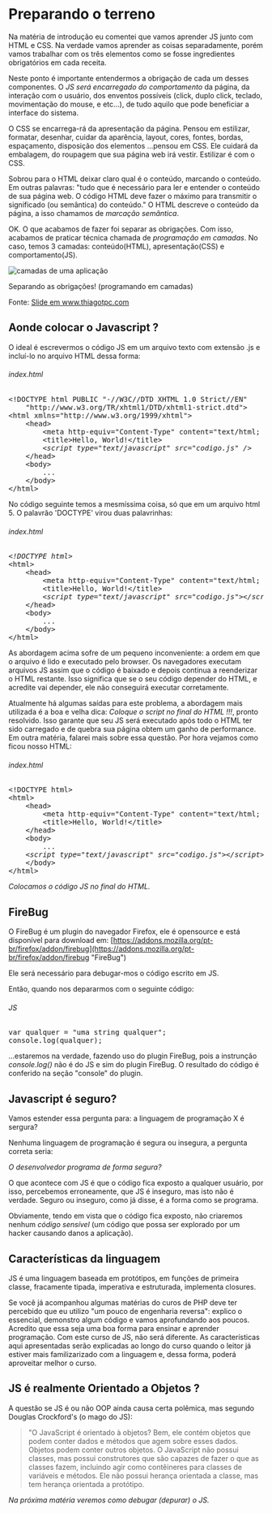 Preparando o terreno
====================

Na matéria de introdução eu comentei que vamos aprender JS junto com HTML e CSS. Na verdade vamos aprender as coisas
separadamente, porém vamos trabalhar com os três elementos como se fosse ingredientes obrigatórios em cada receita.

Neste ponto é importante entendermos a obrigação de cada um desses componentes. O *JS será encarregado do comportamento*
da página, da interação com o usuário, dos enventos possíveis (click, duplo click, teclado, movimentação do mouse, e
etc...), de tudo aquilo que pode beneficiar a interface do sistema.

O CSS se encarrega-rá da apresentação da página. Pensou em estilizar, formatar, desenhar, cuidar da aparência, layout,
cores, fontes, bordas, espaçamento, disposição dos elementos ...pensou em CSS. Ele cuidará da embalagem, do roupagem
que sua página web irá vestir. Estilizar é com o CSS.

Sobrou para o HTML deixar claro qual é o conteúdo, marcando o conteúdo. Em outras palavras: "tudo que é necessário para
ler e entender o conteúdo de sua página web. O código HTML deve fazer o máximo para transmitir o significado
(ou semântica) do conteúdo." O HTML descreve o conteúdo da página, a isso chamamos de *marcação semântica*.

OK. O que acabamos de fazer foi separar as obrigações. Com isso, acabamos de praticar técnica chamada de *programação em
camadas*. No caso, temos 3 camadas: conteúdo(HTML), apresentação(CSS) e comportamento(JS).


<div class="imagem">
    <img src="../../imagens/camadas.gif" alt="camadas de uma aplicação" />
    <p>Separando as obrigações! (programando em camadas)</p>
    <p>Fonte:
        <a href="http://www.thiagotpc.com/entech/#slide-27">Slide em www.thiagotpc.com</a>
    </p>
</div>



Aonde colocar o Javascript ?
-----------------------------

O ideal é escrevermos o código JS em um arquivo texto com extensão .js e incluí-lo no arquivo HTML dessa forma:

<div class="code menor">
<h6>index.html</h6>
<pre>
&lt;!DOCTYPE html PUBLIC "-//W3C//DTD XHTML 1.0 Strict//EN"
    "http://www.w3.org/TR/xhtml1/DTD/xhtml1-strict.dtd"&gt;
&lt;html xmlns="http://www.w3.org/1999/xhtml"&gt;
    &lt;head&gt;
        &lt;meta http-equiv="Content-Type" content="text/html; charset=utf-8" /&gt;
        &lt;title&gt;Hello, World!&lt;/title&gt;
        <em>&lt;script type="text/javascript" src="codigo.js" /&gt;</em>
    &lt;/head&gt;
    &lt;body&gt;
        ...
    &lt;/body&gt;
&lt;/html&gt;
</pre>
</div>

No código seguinte temos a mesmíssima coisa, só que em um arquivo html 5. O palavrão 'DOCTYPE' virou duas palavrinhas:

<div class="code">
<h6>index.html</h6>
<pre>
<em>&lt;!DOCTYPE html&gt;</em>
&lt;html&gt;
    &lt;head&gt;
        &lt;meta http-equiv="Content-Type" content="text/html; charset=utf-8" /&gt;
        &lt;title&gt;Hello, World!&lt;/title&gt;
        <em>&lt;script type="text/javascript" src="codigo.js"&gt;&lt;/script&gt;</em>
    &lt;/head&gt;
    &lt;body&gt;
        ...
    &lt;/body&gt;
&lt;/html&gt;
</pre>
</div>

As abordagem acima sofre de um pequeno inconveniente: a ordem em que o arquivo é lido e executado pelo browser. Os
navegadores executam arquivos JS assim que o código é baixado e depois continua a reenderizar o HTML restante. Isso
significa que se o seu código depender do HTML, e acredite vai depender, ele não conseguirá executar corretamente.

Atualmente há algumas saídas para este problema, a abordagem mais utilizada é a boa e velha dica: *Coloque o script no
final do HTML !!!*, pronto resolvido. Isso garante que seu JS será executado após todo o HTML ter sido carregado e de
quebra sua página obtem um ganho de performance. Em outra matéria, falarei mais sobre essa questão. Por hora vejamos
como ficou nosso HTML:

<div class="code">
<h6>index.html</h6>
<pre>
&lt;!DOCTYPE html&gt;
&lt;html&gt;
    &lt;head&gt;
        &lt;meta http-equiv="Content-Type" content="text/html; charset=utf-8" /&gt;
        &lt;title&gt;Hello, World!&lt;/title&gt;
    &lt;/head&gt;
    &lt;body&gt;
        ...
    <em>&lt;script type="text/javascript" src="codigo.js"&gt;&lt;/script&gt;</em>
    &lt;/body&gt;
&lt;/html&gt;
</pre>
</div>

*Colocamos o código JS no final do HTML.*


FireBug
-------

O FireBug é um plugin do navegador Firefox, ele é opensource e está disponível para download em:
[https://addons.mozilla.org/pt-br/firefox/addon/firebug](https://addons.mozilla.org/pt-br/firefox/addon/firebug "FireBug")

Ele será necessário para debugar-mos o código escrito em JS.

Então, quando nos depararmos com o seguinte código:

<div class="code menor">
<h6>JS</h6>
<pre>
var qualquer = "uma string qualquer";
console.log(qualquer);
</pre>
</div>

...estaremos na verdade, fazendo uso do plugin FireBug, pois a instrunção *console.log()* não é do JS e sim do plugin
FireBug. O resultado do código é conferido na seção "console" do plugin.


Javascript é seguro?
--------------------

Vamos estender essa pergunta para: a linguagem de programação X é sergura?

Nenhuma linguagem de programação é segura ou insegura, a pergunta correta seria:

*O desenvolvedor programa de forma segura?*

O que acontece com JS é que o código fica exposto a qualquer usuário, por isso, percebemos erroneamente, que JS é inseguro,
mas isto não é verdade. Seguro ou inseguro, como já disse, é a forma como se programa.

Obviamente, tendo em vista que o código fica exposto, não criaremos nenhum *código sensível* (um código que possa ser
explorado por um hacker causando danos a aplicação).


Características da linguagem
----------------------------

JS é uma linguagem baseada em protótipos, em funções de primeira classe, fracamente tipada, imperativa e estruturada,
implementa closures.

Se você já acompanhou algumas matérias do curos de PHP deve ter percebido que eu utilizo "um pouco de engenharia reversa":
explico o essencial, demonstro algum código e vamos aprofundando aos poucos. Acredito que essa seja uma boa forma para
ensinar e aprender programação. Com este curso de JS, não será diferente. As características aqui apresentadas serão
explicadas ao longo do curso quando o leitor já estiver mais familizarizado com a linguagem e, dessa forma, poderá
aproveitar melhor o curso.


JS é realmente Orientado a Objetos ?
------------------------------------
A questão se JS é ou não OOP ainda causa certa polêmica, mas segundo Douglas Crockford's (o mago do JS):
> "O JavaScript é orientado à objetos? Bem, ele contém objetos que podem conter dados e métodos que agem sobre esses
> dados. Objetos podem conter outros objetos. O JavaScript não possui classes, mas possui construtores que são capazes
> de fazer o que as classes fazem, incluindo agir como contêineres para classes de variáveis e métodos. Ele não possui
> herança orientada a classe, mas tem herança orientada a protótipo.


*Na próxima matéria veremos como debugar (depurar) o JS.*